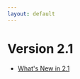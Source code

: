 ```yaml
---
layout: default
---
```

Version 2.1
===========

- [What's New in 2.1](releasenotes-newfeatures21.html)

